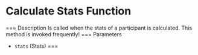# Calculate Stats Function
=== Description
Is called when the stats of a participant is calculated. This method is invoked frequently!
=== Parameters
 - `stats` (Stats)
===
